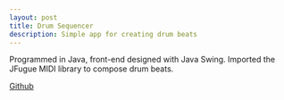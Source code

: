 ```yaml
---
layout: post
title: Drum Sequencer
description: Simple app for creating drum beats
---
```


Programmed in Java, front-end designed with Java Swing. Imported the JFugue MIDI library to compose drum beats.

[Github](https://github.com/ht-gong/Drum-Sequencer)
